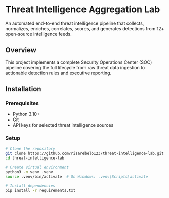 # Threat Intelligence Aggregation Lab

An automated end-to-end threat intelligence pipeline that collects, normalizes, enriches, correlates, scores, and generates detections from 12+ open-source intelligence feeds.

## Overview

This project implements a complete Security Operations Center (SOC) pipeline covering the full lifecycle from raw threat data ingestion to actionable detection rules and executive reporting.

## Installation

### Prerequisites
- Python 3.10+
- Git
- API keys for selected threat intelligence sources

### Setup
```bash
# Clone the repository
git clone https://github.com/risarebelo123/threat-intelligence-lab.git
cd threat-intelligence-lab

# Create virtual environment
python3 -m venv .venv
source .venv/bin/activate  # On Windows: .venv\Scripts\activate

# Install dependencies
pip install -r requirements.txt
